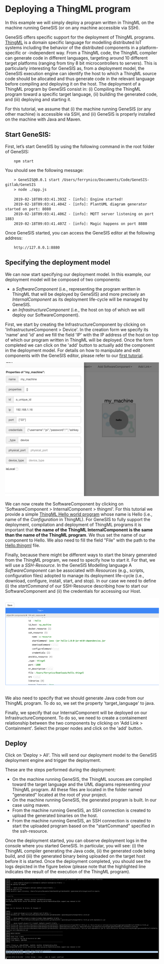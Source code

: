 # Deploying a ThingML program

In this example we will simply deploy a program written in ThingML on the machine running GeneSIS (or on any machine accessible via SSH).

GeneSIS offers specific support for the deployment of ThingML programs. [ThingML](http://thingml.org/) is a domain specific language for modelling distributed IoT systems including the behavior of the distributed components in a platform-specific or -independent way. From a ThingML code, the ThingML compiler can generate code in different languages, targeting around 10 different target platforms (ranging from tiny 8 bit microcontrollers to servers). This is particularly interesting for GeneSIS as, from a deployment model, the GeneSIS execution engine can identify the host to which a ThingML source code should be allocated and thus generate code in the relevant language before compiling and deploying it on the host. 
The deployment of a ThingML program by GeneSIS consist in: (i) Compiling the ThingML program toward a specific target language, (ii) building the generated code, and (iii) deploying and starting it.

For this tutorial, we assume that (i) the machine running GeneSIS (or any other machine) is accessible via SSH, and (ii) GeneSIS is properly installed on the machine with Java and Maven.

## Start GeneSIS:

First, let’s start GeneSIS by using the following command in the root folder of GeneSIS:

        npm start

You should see the following message:

        > GeneSIS@0.0.1 start /Users/ferrynico/Documents/Code/GeneSIS-gitlab/GeneSIS
        > node ./app.js
        
        2019-02-18T09:03:41.393Z - [info]: Engine started!
        2019-02-18T09:03:41.404Z - [info]: PlantUML diagram generator started on port: 8080
        2019-02-18T09:03:41.406Z - [info]: MQTT server listening on port 1883
        2019-02-18T09:03:41.407Z - [info]: Magic happens on port 8880

Once GeneSIS started, you can access the GeneSIS editor at the following address:

        http://127.0.0.1:8880

## Specifying the deployment model


We can now start specifying our deployment model. 
In this example, our deployment model will be composed of two components: 
* a _SoftwareComponent_ (i.e., representing the program written in ThingML that will be deployed by GeneSIS) and more precisely an _InternalComponent_ as its deployment life-cycle will be managed by GeneSIS.
* an _InfrastructureComponent_ (i.e., the host on top of which we will deploy our SoftwareComponent).

First, we start by creating the InfrastructureComponent by clicking on 'InfrastructureComponent > Device'.
In the creation form we specify its 'name' and 'id' and we fill the field 'IP' with the IP address of the host on top of which our program written in ThingML will be deployed. Once the form completed we can click on the 'add' button to actually add the component in the deployment model.
For details on how to manipulate and edit components with the GeneSIS editor, please refer to our [first tutorial](https://gitlab.com/enact/GeneSIS/tree/master/docs/examples/1.nodered_localhost).

![alt text](./images/my_machine.png "Device Component")

We can now create the SoftwareComponent by clicking on 'SoftwareComponent > InternalComponent > thingml'. For this tutorial we provide a simple [ThingML Hello world program](https://gitlab.com/enact/GeneSIS/blob/master/docs/examples/2.thingml_localhost/hello.thingml) whose name is Hello (i.e., name of the _Configuration_ in ThingML).
For GeneSIS to fully support the deployment, compilation and deployment of ThingML programs it is important that **the name of the ThingML InternalComponent is the same than the name of the ThingML program**. We thus set the name of our component to Hello.
We also need to fill the field "File" with the path to the [Hello.thingml](https://gitlab.com/enact/GeneSIS/blob/master/docs/examples/2.thingml_localhost/hello.thingml) file.

Finally, because there might be different ways to start the binary generated from the ThingML program, we need to specify how to start it.
For that, we will use a _SSH-Resource_. In the GeneSIS Modelling language A _SoftwareComponent_ can be associated with _Resources_ (e.g., scripts, configuration files) adopted to manage its deployment life-cycle (i.e., download, configure, install, start, and stop).
In our case we need to define (i) the _startCommand_ of our SSH-Resource describing how to start our SoftwareComponent and (ii) the credentials for accessing our Host.

![alt text](./images/ssh_resource.png "SSH-resource")

We also need to specify that we should generate Java code from our ThingML program. To do so, we set the property 'target_language' to java.

Finally, we specify that our InternalComponent will be deployed on our InfrastructureComponent. To do so, we need to create a containement relationship between the two components by clicking on 'Add Link > Containment'.
Select the proper nodes and click on the 'add' button.

## Deploy

Click on 'Deploy > All'. This will send our deployment model to the GeneSIS deployment engine and trigger the deployment.

These are the steps performed during the deployment:
* On the machine running GeneSIS, the ThingML sources are compiled toward the target language and the UML diagrams representing your ThingML program. All these files are located in the folder named "generated" located at the root of your project.
* On the machine running GeneSIS, the generated program is built. In our case using maven.
* From the machine running GeneSIS, an SSH connection is created to upload the generated binaries on the host.
* From the machine running GeneSIS, an SSH connection is created to start the uploaded program based on the "startCommand" specified in the ssh-resource.

Once the deployment started, you can observe deployment logs in the console where you started GeneSIS. In particular, you will see: (i) the ThingML compiler generating the Java code, (ii) the generated code being build, and (iii) the generated binary being uploaded on the target host before it is started.
Once the deployment completed, you should see the logs depicted in the figure below (please note that the highlighted line indicates the result of the execution of the ThingML program). 

![alt text](./images/shell.png "Device Component")


